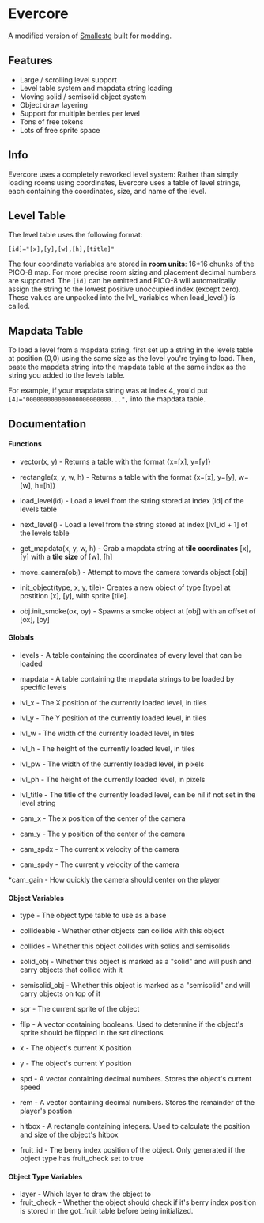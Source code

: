 # Evercore
A modified version of [Smalleste](https://github.com/CelesteClassic/smalleste) built for modding.

## Features

  * Large / scrolling level support
  * Level table system and mapdata string loading
  * Moving solid / semisolid object system
  * Object draw layering
  * Support for multiple berries per level
  * Tons of free tokens
  * Lots of free sprite space

## Info

Evercore uses a completely reworked level system: Rather than simply loading rooms using coordinates, Evercore uses a table of level strings, each containing the coordinates, size, and name of the level.

## Level Table

The level table uses the following format:

`[id]="[x],[y],[w],[h],[title]"`

The four coordinate variables are stored in **room units**: 16\*16 chunks of the PICO-8 map. For more precise room sizing and placement decimal numbers are supported.
The `[id]` can be omitted and PICO-8 will automatically assign the string to the lowest positive unoccupied index (except zero).
These values are unpacked into the lvl_ variables when load_level() is called.

## Mapdata Table

To load a level from a mapdata string, first set up a string in the levels table at position (0,0) using the same size as the level you're trying to load.
Then, paste the mapdata string into the mapdata table at the same index as the string you added to the levels table.

For example, if your mapdata string was at index 4, you'd put `[4]="000000000000000000000000...",` into the mapdata table.

## Documentation

#### Functions

  * vector(x, y) - Returns a table with the format {x=[x], y=[y]}
  * rectangle(x, y, w, h) - Returns a table with the format {x=[x], y=[y], w=[w], h=[h]}

  * load_level(id) - Load a level from the string stored at index [id] of the levels table
  * next_level() - Load a level from the string stored at index [lvl_id + 1] of the levels table
  
  * get_mapdata(x, y, w, h) - Grab a mapdata string at **tile coordinates** [x], [y] with a **tile size** of [w], [h]
  
  * move_camera(obj) - Attempt to move the camera towards object [obj]
  
  * init_object(type, x, y, tile)- Creates a new object of type [type] at postition [x], [y], with sprite [tile].
  * obj.init_smoke(ox, oy) - Spawns a smoke object at [obj] with an offset of [ox], [oy]
  
#### Globals

  * levels - A table containing the coordinates of every level that can be loaded
  * mapdata - A table containing the mapdata strings to be loaded by specific levels

  * lvl_x - The X position of the currently loaded level, in tiles
  * lvl_y - The Y position of the currently loaded level, in tiles
  * lvl_w - The width of the currently loaded level, in tiles
  * lvl_h - The height of the currently loaded level, in tiles
  
  * lvl_pw - The width of the currently loaded level, in pixels
  * lvl_ph - The height of the currently loaded level, in pixels
  
  * lvl_title - The title of the currently loaded level, can be nil if not set in the level string
  
  * cam_x - The x position of the center of the camera
  * cam_y - The y position of the center of the camera
  
  * cam_spdx - The current x velocity of the camera
  * cam_spdy - The current y velocity of the camera
  
  *cam_gain - How quickly the camera should center on the player
  
#### Object Variables

  * type - The object type table to use as a base
  
  * collideable - Whether other objects can collide with this object
  * collides - Whether this object collides with solids and semisolids
  * solid_obj - Whether this object is marked as a "solid" and will push and carry objects that collide with it
  * semisolid_obj - Whether this object is marked as a "semisolid" and will carry objects on top of it
  
  * spr - The current sprite of the object
  * flip - A vector containing booleans. Used to determine if the object's sprite should be flipped in the set directions
  
  * x - The object's current X position
  * y - The object's current Y position
  * spd - A vector containing decimal numbers. Stores the object's current speed
  * rem - A vector containing decimal numbers. Stores the remainder of the player's postion
  
  * hitbox - A rectangle containing integers. Used to calculate the position and size of the object's hitbox
  
  * fruit_id - The berry index position of the object. Only generated if the object type has fruit_check set to true
  
#### Object Type Variables

  * layer - Which layer to draw the object to
  * fruit_check - Whether the object should check if it's berry index position is stored in the got_fruit table before being initialized.